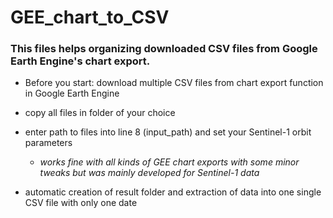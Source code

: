 # GEE_chart_to_CSV

### This files helps organizing downloaded CSV files from Google Earth Engine's chart export.

* Before you start: download multiple CSV files from chart export function in Google Earth Engine 


* copy all files in folder of your choice 
* enter path to files into line 8 (input_path) and set your Sentinel-1 orbit parameters
    * _works fine with all kinds of GEE chart exports with some minor tweaks but was mainly developed for Sentinel-1 data_
* automatic creation of result folder and extraction of data into one single CSV file with only one date